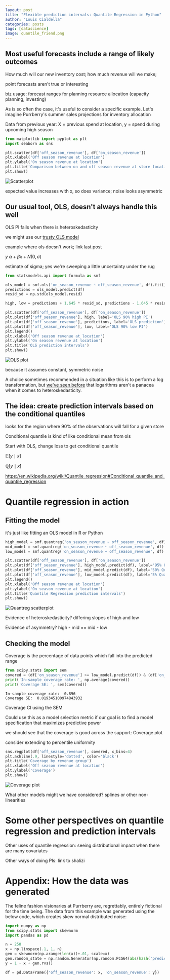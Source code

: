 ```yaml
---
layout: post
title: "Flexible prediction intervals: Quantile Regression in Python"
author: "Louis Cialdella"
categories: posts
tags: [datascience]
image: quantile_friend.png
---
```


## Most useful forecasts include a range of likely outcomes

How much will our new inventory cost; how much revenue will we make; 

point forecasts aren't true or interesting

biz usage: forecast ranges for planning resource allocation (capacity planning, investing)

As is so often the case, it's useful to consider a specific example. Let's imagine Purrberry's summer sales projections for inventory allocation

Data from previous year:
X = previous spend at location, y = spend during upcoming high season

```python
from matplotlib import pyplot as plt
import seaborn as sns

plt.scatter(df['off_season_revenue'], df['on_season_revenue'])
plt.xlabel('Off season revenue at location')
plt.ylabel('On season revenue at location')
plt.title('Comparison between on and off season revenue at store locations')
plt.show()
```
![Scatterplot](https://raw.githubusercontent.com/lmc2179/lmc2179.github.io/master/assets/img/quantreg_pi/Figure_1.png)

expected value increases with x, so does variance; noise looks asymmetric

## Our usual tool, OLS, doesn't always handle this well

OLS PI fails when there is heteroskedasticity

we might use our [trusty OLS model](https://lmc2179.github.io/posts/confidence_prediction.html)

example where ols doesn't work; link last post

$y ~ \alpha + \beta x + N(0, \sigma)$

estimate of sigma; yes we're sweeping a little uncertainty under the rug

```python
from statsmodels.api import formula as smf

ols_model = smf.ols('on_season_revenue ~ off_season_revenue', df).fit()
predictions = ols_model.predict(df)
resid_sd = np.std(ols_model.resid)

high, low = predictions + 1.645 * resid_sd, predictions - 1.645 * resid_sd

plt.scatter(df['off_season_revenue'], df['on_season_revenue'])
plt.plot(df['off_season_revenue'], high, label='OLS 90% high PI')
plt.plot(df['off_season_revenue'], predictions, label='OLS prediction')
plt.plot(df['off_season_revenue'], low, label='OLS 90% low PI')
plt.legend()
plt.xlabel('Off season revenue at location')
plt.ylabel('On season revenue at location')
plt.title('OLS prediction intervals')
plt.show()
```

![OLS plot](https://raw.githubusercontent.com/lmc2179/lmc2179.github.io/master/assets/img/quantreg_pi/Figure_2.png)

because it assumes constant, symmetric noise

A choice sometimes recommended in a situation like this is to perform a log transformation, but [we've seen before](https://lmc2179.github.io/posts/multiplicative.html) that logarithms aren't a panacea when it comes to heteroskedasticity.

## The idea: create prediction intervals based on the conditional quantiles

looks for the region where 90% of the observations will fall for a given store

Conditional quantile is kind of like conditional mean from ols

Start with OLS, change loss to get conditional quantile

$\mathbb{E}[y \mid x]$

$\mathbb{Q}[y \mid x]$

https://en.wikipedia.org/wiki/Quantile_regression#Conditional_quantile_and_quantile_regression

# Quantile regression in action

## Fitting the model

it's just like fitting an OLS model in R or Python

```python
high_model = smf.quantreg('on_season_revenue ~ off_season_revenue', df).fit(q=.95)
mid_model = smf.quantreg('on_season_revenue ~ off_season_revenue', df).fit(q=.5)
low_model = smf.quantreg('on_season_revenue ~ off_season_revenue', df).fit(q=.05)

plt.scatter(df['off_season_revenue'], df['on_season_revenue'])
plt.plot(df['off_season_revenue'], high_model.predict(df), label='95% Quantile')
plt.plot(df['off_season_revenue'], mid_model.predict(df), label='50% Quantile (Median)')
plt.plot(df['off_season_revenue'], low_model.predict(df), label='5% Quantile')
plt.legend()
plt.xlabel('Off season revenue at location')
plt.ylabel('On season revenue at location')
plt.title('Quantile Regression prediction intervals')
plt.show()
```

![Quantreg scatterplot](https://raw.githubusercontent.com/lmc2179/lmc2179.github.io/master/assets/img/quantreg_pi/Figure_3.png)

Evidence of heteroskedasticity? differing slopes of high and low

Evidence of asymmetry? high - mid == mid - low

## Checking the model

Coverage is the percentage of data points which fall into the predicted range

```python
from scipy.stats import sem
covered = (df['on_season_revenue'] >= low_model.predict(df)) & (df['on_season_revenue'] <= high_model.predict(df))
print('In-sample coverage rate: ', np.average(covered))
print('Coverage SE: ', sem(covered))
```
```
In-sample coverage rate:  0.896
Coverage SE:  0.019345100974843932
```

Coverage CI using the SEM

Could use this as a model selection metric if our goal is to find a model specification that maximizes predictive power

we should see that the coverage is good across the support: Coverage plot

consider extending to percentile uniformity

```python
sns.regplot(df['off_season_revenue'], covered, x_bins=4)
plt.axhline(.9, linestyle='dotted', color='black')
plt.title('Coverage by revenue group')
plt.xlabel('Off season revenue at location')
plt.ylabel('Coverage')
plt.show()
```

![Coverage plot](https://raw.githubusercontent.com/lmc2179/lmc2179.github.io/master/assets/img/quantreg_pi/Figure_4.png)

What other models might we have considered? splines or other non-linearities

# Some other perspectives on quantile regression and prediction intervals

Other uses of quantile regression: seeing distributional impact when there are many covariates

Other ways of doing PIs: link to shalizi

# Appendix: How the data was generated

The feline fashion visionaries at Purrberry are, regrettably, entirely fictional for the time being. The data from this example was generated using the below code, which creates skew normal distributed noise:

```python
import numpy as np
from scipy.stats import skewnorm
import pandas as pd

n = 250
x = np.linspace(.1, 1, n)
gen = skewnorm(np.arange(len(x))+.01, scale=x)
gen.random_state = np.random.Generator(np.random.PCG64(abs(hash('predictions'))))
y = 1 + x + gen.rvs()

df = pd.DataFrame({'off_season_revenue': x, 'on_season_revenue': y})
```
